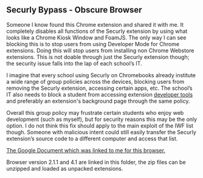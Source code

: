 Securly Bypass - Obscure Browser
--------------------------------

Someone I know found this Chrome extension and shared it with me. It completely disables all functions of the Securly extension by using what looks like a Chrome Kiosk Window and FoamJS. The only way I can see blocking this is to stop users from using Developer Mode for Chrome extensions. Doing this will stop users from installing non Chrome Webstore extensions. This is not doable through just the Securly extension though; the security issue falls into the lap of each school’s IT. 

I imagine that every school using Securly on Chromebooks already institute a wide range of group policies across the devices, blocking users from removing the Securly extension, accessing certain apps, etc. The school’s IT also needs to block a student from accessing extension [developer tools](https://www.chromium.org/administrators/policy-list-3#DeveloperToolsDisabled) and preferably an extension's background page through the same policy. 

Overall this group policy may frustrate certain students who enjoy web development (such as myself), but for security reasons this may be the only option. I do not think this fix should apply to the main exploit of the IWF list though. Someone with malicious intent could still easily transfer the Securly extension’s source code to a different computer and access that list.
 
[The Google Document which was linked to me for this browser.](https://docs.google.com/document/d/1oOC5AMMKrG4SjJxNjvYkc2S0rAsvbGHMKOEA63RwYWI/edit) 
 
Browser version 2.1.1 and 4.1 are linked in this folder, the zip files can be unzipped and loaded as unpacked extensions.
